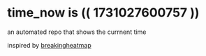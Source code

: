 # time_now is (( 1731027600757 ))

an automated repo that shows the currnent time

inspired by [breakingheatmap](https://github.com/breakingheatmap/breakingheatmap)